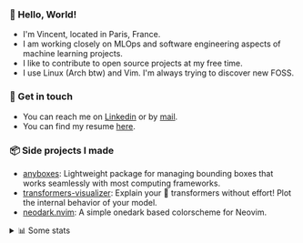 ### 👋 Hello, World!

- I'm Vincent, located in Paris, France.
- I am working closely on MLOps and software engineering aspects of machine learning projects.
- I like to contribute to open source projects at my free time.
- I use Linux (Arch btw) and Vim. I'm always trying to discover new FOSS.

### 🔗 Get in touch

- You can reach me on [Linkedin](https://www.linkedin.com/in/vincent-duchauffour-3a9641155/) or by [mail](mailto:vincent.duchauffour@proton.me).
- You can find my resume [here](https://raw.githubusercontent.com/VDuchauffour/resume/main/resume.pdf).

### 📦 Side projects I made

- [anyboxes](https://github.com/VDuchauffour/anyboxes): Lightweight package for managing bounding boxes that works seamlessly with most computing frameworks.
- [transformers-visualizer](https://github.com/VDuchauffour/transformers-visualizer): Explain your 🤗 transformers without effort! Plot the internal behavior of your model. 
- [neodark.nvim](https://github.com/VDuchauffour/neodark.nvim): A simple onedark based colorscheme for Neovim.

<details><summary>📊 Some stats</summary>  
  
<p align="center">
  <img alt="VDuchauffour's github stats" src="https://github-readme-stats.vercel.app/api?username=VDuchauffour&include_all_commits=true&show_icons=true&theme=react"/>
  <br />
  <img alt="VDuchauffour's streak stats" src="https://streak-stats.demolab.com?user=VDuchauffour&theme=react"/>
  <br />
  <img alt="VDuchauffour's language stats" src="https://github-readme-stats.vercel.app/api/top-langs/?username=VDuchauffour&count_private=true&include_all_commits=true&show_icons=true&layout=compact&theme=react"/>
  <!--   <br />
  <img alt="VDuchauffour's Wakatime stats" src="https://github-readme-stats.vercel.app/api/wakatime?username=VDuchauffour&theme=react"/> -->
</p>

#### 🧭 Wakatime stats
<!--START_SECTION:waka-->
![Code Time](http://img.shields.io/badge/Code%20Time-1%2C047%20hrs%207%20mins-blue)

![Lines of code](https://img.shields.io/badge/From%20Hello%20World%20I%27ve%20Written-1.9%20million%20lines%20of%20code-blue)

**🐱 My GitHub Data** 

> 📦 980.6 kB Used in GitHub's Storage 
 > 
> 🏆 1,706 Contributions in the Year 2023
 > 
> 🚫 Not Opted to Hire
 > 
> 📜 9 Public Repositories 
 > 
> 🔑 2 Private Repositories 
 > 
**I'm a Night 🦉** 

```text
🌞 Morning                49 commits          █░░░░░░░░░░░░░░░░░░░░░░░░   04.94 % 
🌆 Daytime                327 commits         ████████░░░░░░░░░░░░░░░░░   32.96 % 
🌃 Evening                398 commits         ██████████░░░░░░░░░░░░░░░   40.12 % 
🌙 Night                  218 commits         █████░░░░░░░░░░░░░░░░░░░░   21.98 % 
```
📅 **I'm Most Productive on Wednesday** 

```text
Monday                   193 commits         █████░░░░░░░░░░░░░░░░░░░░   19.46 % 
Tuesday                  77 commits          ██░░░░░░░░░░░░░░░░░░░░░░░   07.76 % 
Wednesday                233 commits         ██████░░░░░░░░░░░░░░░░░░░   23.49 % 
Thursday                 169 commits         ████░░░░░░░░░░░░░░░░░░░░░   17.04 % 
Friday                   120 commits         ███░░░░░░░░░░░░░░░░░░░░░░   12.10 % 
Saturday                 55 commits          █░░░░░░░░░░░░░░░░░░░░░░░░   05.54 % 
Sunday                   145 commits         ████░░░░░░░░░░░░░░░░░░░░░   14.62 % 
```


📊 **This Week I Spent My Time On** 

```text
💬 Programming Languages: 
Python                   26 hrs 9 mins       ████████████████████████░   97.05 % 
C++                      13 mins             ░░░░░░░░░░░░░░░░░░░░░░░░░   00.84 % 
ActionScript 3           12 mins             ░░░░░░░░░░░░░░░░░░░░░░░░░   00.78 % 
Objective-C              12 mins             ░░░░░░░░░░░░░░░░░░░░░░░░░   00.75 % 
GDScript3                3 mins              ░░░░░░░░░░░░░░░░░░░░░░░░░   00.20 % 
```


 Last Updated on 07/10/2023 00:34:02 UTC
<!--END_SECTION:waka-->
</details>
